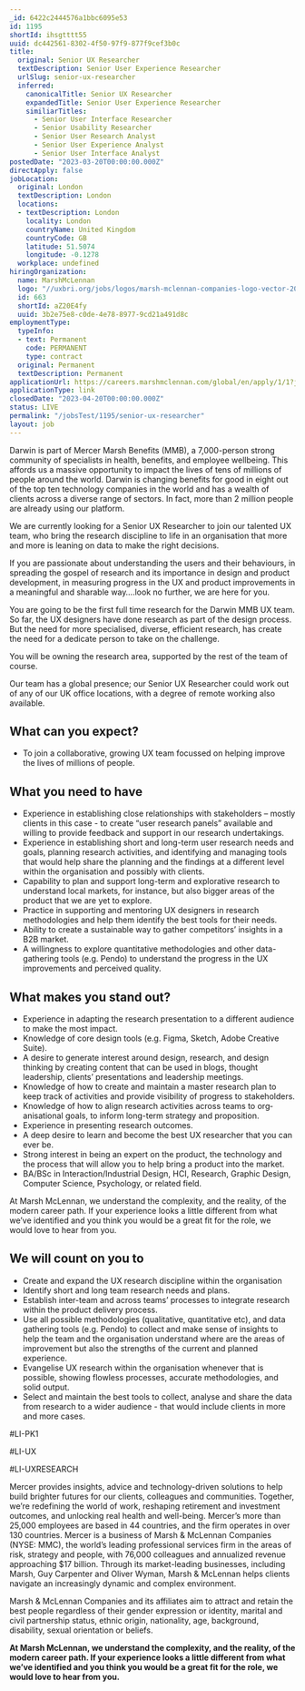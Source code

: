 ```yaml
---
_id: 6422c2444576a1bbc6095e53
id: 1195
shortId: ihsgtttt55
uuid: dc442561-8302-4f50-97f9-877f9cef3b0c
title:
  original: Senior UX Researcher
  textDescription: Senior User Experience Researcher
  urlSlug: senior-ux-researcher
  inferred:
    canonicalTitle: Senior UX Researcher
    expandedTitle: Senior User Experience Researcher
    similiarTitles: 
      - Senior User Interface Researcher
      - Senior Usability Researcher
      - Senior User Research Analyst
      - Senior User Experience Analyst
      - Senior User Interface Analyst
postedDate: "2023-03-20T00:00:00.000Z"
directApply: false
jobLocation:
  original: London
  textDescription: London
  locations:
  - textDescription: London
    locality: London
    countryName: United Kingdom
    countryCode: GB
    latitude: 51.5074
    longitude: -0.1278
  workplace: undefined
hiringOrganization:
  name: MarshMcLennan
  logo: "//uxbri.org/jobs/logos/marsh-mclennan-companies-logo-vector-2021.svg"
  id: 663
  shortId: aZ20E4fy
  uuid: 3b2e75e8-c0de-4e78-8977-9cd21a491d8c
employmentType:
  typeInfo:
  - text: Permanent
    code: PERMANENT
    type: contract
  original: Permanent
  textDescription: Permanent
applicationUrl: https://careers.marshmclennan.com/global/en/apply/1/1?jobSeqNo=MAMCGLOBALR223499EXTERNALENGLOBAL
applicationType: link
closedDate: "2023-04-20T00:00:00.000Z"
status: LIVE
permalink: "/jobsTest/1195/senior-ux-researcher"
layout: job
---
```

<p>Darwin is part of Mercer Marsh Benefits (MMB), a 7,000-person strong community of specialists in health, benefits, and employee wellbeing. This affords us a massive opportunity to impact the lives of tens of millions of people around the world. Darwin is changing benefits for good in eight out of the top ten technology companies in the world and has a wealth of clients across a diverse range of sectors. In fact, more than 2 million people are already using our platform.</p>
<p>We are currently looking for a Senior UX Researcher to join our talented UX team, who bring the research discipline to life in an organisation that more and more is leaning on data to make the right decisions.</p>
<p>If you are passionate about understanding the users and their behaviours, in spreading the gospel of research and its importance in design and product development, in measuring progress in the UX and product improvements in a meaningful and sharable way….look no further, we are here for you.</p>
<p>You are going to be the first full time research for the Darwin MMB UX team. So far, the UX designers have done research as part of the design process. But the need for more specialised, diverse, efficient research, has create the need for a dedicate person to take on the challenge.</p>
<p>You will be owning the research area, supported by the rest of the team of course.</p>
<p>Our team has a global presence; our Senior UX Researcher could work out of any of our UK office locations, with a degree of remote working also available.</p>
<h2 id="what-can-you-expect">What can you expect?</h2>
<ul>
<li>To join a collaborative, growing UX team focussed on helping improve the lives of millions of people.</li>
</ul>
<h2 id="what-you-need-to-have">What you need to have</h2>
<ul>
<li>Experience in establishing close relationships with stakeholders – mostly clients in this case - to create “user research panels” available and willing to provide feedback and support in our research undertakings.</li>
<li>Experience in establishing short and long-term user research needs and goals, planning research activities, and identifying and managing tools that would help share the planning and the findings at a different level within the organisation and possibly with clients.</li>
<li>Capability to plan and support long-term and explorative research to understand local markets, for instance, but also bigger areas of the product that we are yet to explore.</li>
<li>Practice in supporting and mentoring UX designers in research methodologies and help them identify the best tools for their needs.</li>
<li>Ability to create a sustainable way to gather competitors’ insights in a B2B market.</li>
<li>A willingness to explore quantitative methodologies and other data-gathering tools (e.g. Pendo) to understand the progress in the UX improvements and perceived quality.</li>
</ul>
<h2 id="what-makes-you-stand-out">What makes you stand out?</h2>
<ul>
<li>Experience in adapting the research presentation to a different audience to make the most impact.</li>
<li>Knowledge of core design tools (e.g. Figma, Sketch, Adobe Creative Suite).</li>
<li>A desire to generate interest around design, research, and design thinking by creating content that can be used in blogs, thought leadership, clients’ presentations and leadership meetings.</li>
<li>Knowledge of how to create and maintain a master research plan to keep track of activities and provide visibility of progress to stakeholders.</li>
<li>Knowledge of how to align research activities across teams to org­anisational goals, to inform long-term strategy and proposition.</li>
<li>Experience in presenting research outcomes.</li>
<li>A deep desire to learn and become the best UX researcher that you can ever be.</li>
<li>Strong interest in being an expert on the product, the technology and the process that will allow you to help bring a product into the market.</li>
<li>BA/BSc in Interaction/Industrial Design, HCI, Research, Graphic Design, Computer Science, Psychology, or related field.</li>
</ul>
<p>At Marsh McLennan, we understand the complexity, and the reality, of the modern career path. If your experience looks a little different from what we’ve identified and you think you would be a great fit for the role, we would love to hear from you.</p>
<h2 id="we-will-count-on-you-to">We will count on you to</h2>
<ul>
<li>Create and expand the UX research discipline within the organisation</li>
<li>Identify short and long team research needs and plans.</li>
<li>Establish inter-team and across teams’ processes to integrate research within the product delivery process.</li>
<li>Use all possible methodologies (qualitative, quantitative etc), and data gathering tools (e.g. Pendo) to collect and make sense of insights to help the team and the organisation understand where are the areas of improvement but also the strengths of the current and planned experience.</li>
<li>Evangelise UX research within the organisation whenever that is possible, showing flowless processes, accurate methodologies, and solid output.</li>
<li>Select and maintain the best tools to collect, analyse and share the data from research to a wider audience - that would include clients in more and more cases.</li>
</ul>
<p>#LI-PK1</p>
<p>#LI-UX</p>
<p>#LI-UXRESEARCH</p>
<p>Mercer provides insights, advice and technology-driven solutions to help build brighter futures for our clients, colleagues and communities. Together, we’re redefining the world of work, reshaping retirement and investment outcomes, and unlocking real health and well-being. Mercer’s more than 25,000 employees are based in 44 countries, and the firm operates in over 130 countries. Mercer is a business of Marsh &amp; McLennan Companies (NYSE: MMC), the world’s leading professional services firm in the areas of risk, strategy and people, with 76,000 colleagues and annualized revenue approaching $17 billion. Through its market-leading businesses, including Marsh, Guy Carpenter and Oliver Wyman, Marsh &amp; McLennan helps clients navigate an increasingly dynamic and complex environment. </p>
<p>Marsh &amp; McLennan Companies and its affiliates aim to attract and retain the best people regardless of their gender expression or identity, marital and civil partnership status, ethnic origin, nationality, age, background, disability, sexual orientation or beliefs.</p>
<p><strong>At Marsh McLennan, we understand the complexity, and the reality, of the modern career path. If your experience looks a little different from what we’ve identified and you think you would be a great fit for the role, we would love to hear from you.</strong></p>

